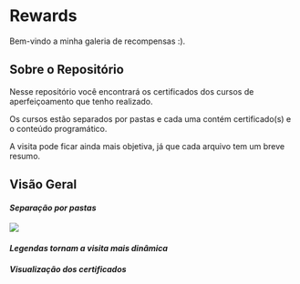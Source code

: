 # Rewards
Bem-vindo a minha galeria de recompensas :).

## Sobre o Repositório
Nesse repositório você encontrará os certificados dos cursos de aperfeiçoamento que tenho realizado.

Os cursos estão separados por pastas e cada uma contém certificado(s) e o conteúdo programático.

A visita pode ficar ainda mais objetiva, já que cada arquivo tem um breve resumo.

## Visão Geral
#### *Separação por pastas* ####
![](print/print-lista-cursos.png)

#### *Legendas tornam a visita mais dinâmica* ####

#### *Visualização dos certificados* ####


